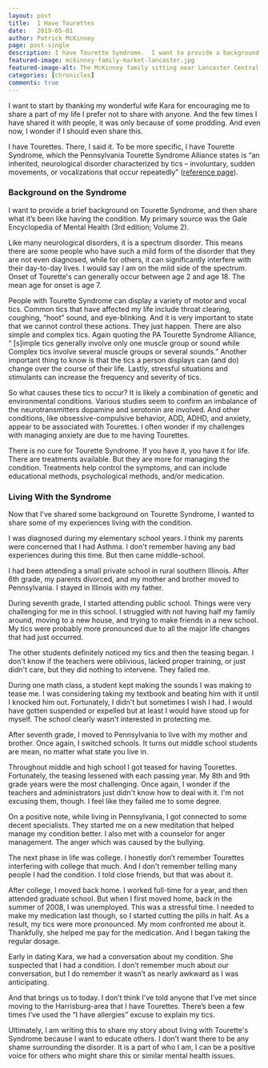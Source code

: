 ```yaml
---
layout: post
title:  I Have Tourettes
date:   2019-05-01
author: Patrick McKinney
page: post-single
description: I have Tourette Syndrome.  I want to provide a background on this condition, and share my experience living with it.
featured-image: mckinney-family-market-lancaster.jpg
featured-image-alt: The McKinney family sitting near Lancaster Central Market
categories: [chronicles]
comments: true
---
```


I want to start by thanking my wonderful wife Kara for encouraging me to share a part of my life I prefer not to share with anyone.  And the few times I have shared it with people, it was only because of some prodding.  And even now, I wonder if I should even share this.   

I have Tourettes.  There, I said it.  To be more specific, I have Tourette Syndrome, which the Pennsylvania Tourette Syndrome Alliance states is “an inherited, neurological disorder characterized by tics – involuntary, sudden movements, or vocalizations that occur repeatedly” ([reference page](http://www.patsainc.org/Tourettes-Info/Tourette-Syndrome-101.aspx)).  

### Background on the Syndrome

I want to provide a brief background on Tourette Syndrome, and then share what it’s been like having the condition.  My primary source was the Gale Encyclopedia of Mental Health (3rd edition; Volume 2).

Like many neurological disorders, it is a spectrum disorder.  This means there are some people who have such a mild form of the disorder that they are not even diagnosed, while for others, it can significantly interfere with their day-to-day lives.  I would say I am on the mild side of the spectrum.  Onset of Tourette's can generally occur between age 2 and age 18.  The mean age for onset is age 7.  

People with Tourette Syndrome can display a variety of motor and vocal tics.  Common tics that have affected my life include throat clearing, coughing, “hoot” sound, and eye-blinking.  And it is very important to state that we cannot control these actions.  They just happen.  There are also simple and complex tics.  Again quoting the PA Tourette Syndrome Alliance, “ [s]imple tics generally involve only one muscle group or sound while Complex tics involve several muscle groups or several sounds.”  Another important thing to know is that the tics a person displays can (and do) change over the course of their life.  Lastly, stressful situations and stimulants can increase the frequency and severity of tics.    

So what causes these tics to occur?  It is likely a combination of genetic and environmental conditions.  Various studies seem to confirm an imbalance of the neurotransmitters dopamine and serotonin are involved.  And other conditions, like obsessive-compulsive behavior, ADD, ADHD, and anxiety, appear to be associated with Tourettes.  I often wonder if my challenges with managing anxiety are due to me having Tourettes.

There is no cure for Tourette Syndrome.  If you have it, you have it for life.  There are treatments available.  But they are more for managing the condition.  Treatments help control the symptoms, and can include educational methods, psychological methods, and/or medication. 

### Living With the Syndrome

Now that I've shared some background on Tourette Syndrome, I wanted to share some of my experiences living with the condition.

I was diagnosed during my elementary school years. I think my parents were concerned that I had Asthma.  I don't remember having any bad experiences during this time. But then came middle-school.

I had been attending a small private school in rural southern Illinois. After 6th grade, my parents divorced, and my mother and brother moved to Pennsylvania. I stayed in Illinois with my father.

During seventh grade, I started attending public school.  Things were very challenging for me in this school.  I struggled with not having half my family around, moving to a new house, and trying to make friends in a new school.  My tics were probably more pronounced due to all the major life changes that had just occurred. 

The other students definitely noticed my tics and then the teasing began. I don't know if the teachers were oblivious, lacked proper training, or just didn't care, but they did nothing to intervene. They failed me. 

During one math class, a student kept making the sounds I was making to tease me. I was considering taking my textbook and beating him with it until I knocked him out. Fortunately, I didn't but sometimes I wish I had. I would have gotten suspended or expelled but at least I would have stood up for myself. The school clearly wasn't interested in protecting me.

After seventh grade, I moved to Pennsylvania to live with my mother and brother. Once again, I switched schools. It turns out middle school students are mean, no matter what state you live in.

Throughout middle and high school I got teased for having Tourettes. Fortunately, the teasing lessened with each passing year.  My 8th and 9th grade years were the most challenging.  Once again, I wonder if the teachers and administrators just didn't know how to deal with it.  I'm not excusing them, though. I feel like they failed me to some degree.

On a positive note, while living in Pennsylvania, I got connected to some decent specialists. They started me on a new meditation that helped manage my condition better.  I also met with a counselor for anger management. The anger which was caused by the bullying.

The next phase in life was college.  I honestly don’t remember Tourettes interfering with college that much.  And I don't remember telling many people I had the condition.  I told close friends, but that was about it.

After college, I moved back home.  I worked full-time for a year, and then attended graduate school.  But when I first moved home, back in the summer of 2008, I was unemployed. This was a stressful time. I needed to make my medication last though, so I started cutting the pills in half.  As a result, my tics were more pronounced. My mom confronted me about it.  Thankfully, she helped me pay for the medication.  And I began taking the regular dosage.  

Early in dating Kara, we had a conversation about my condition. She suspected that I had a condition. I don’t remember much about our conversation, but I do remember it wasn’t as nearly awkward as I was anticipating.   

And that brings us to today.  I don’t think I’ve told anyone that I’ve met since moving to the Harrisburg-area that I have Tourettes.  There’s been a few times I’ve used the “I have allergies” excuse to explain my tics. 

Ultimately, I am writing this to share my story about living with Tourette's Syndrome because I want to educate others. I don’t want there to be any shame surrounding the disorder. It is a part of who I am, I can be a positive voice for others who might share this or similar mental health issues.
